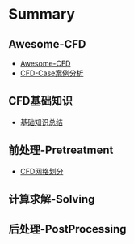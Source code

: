 # Summary

## Awesome-CFD

* [Awesome-CFD](README.md)
* [CFD-Case案例分析](cfd-casean-li-fen-xi.md)

## CFD基础知识

* [基础知识总结](cfdji-chu-zhi-shi/ji-chu-zhi-shi-zong-jie.md)

## 前处理-Pretreatment

* [CFD网格划分](qian-chu-7406-pretreatment/cfdwang-ge-hua-fen.md)

## 计算求解-Solving

## 后处理-PostProcessing

